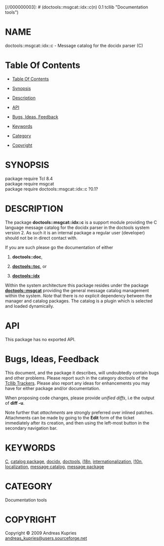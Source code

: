 
[//000000001]: # (doctools::msgcat::idx::c - Documentation tools)
[//000000002]: # (Generated from file 'msgcat.inc' by tcllib/doctools with format 'markdown')
[//000000003]: # (doctools::msgcat::idx::c(n) 0.1 tcllib "Documentation tools")

# NAME

doctools::msgcat::idx::c - Message catalog for the docidx parser (C)

# <a name='toc'></a>Table Of Contents

  -  [Table Of Contents](#toc)

  -  [Synopsis](#synopsis)

  -  [Description](#section1)

  -  [API](#section2)

  -  [Bugs, Ideas, Feedback](#section3)

  -  [Keywords](#keywords)

  -  [Category](#category)

  -  [Copyright](#copyright)

# <a name='synopsis'></a>SYNOPSIS

package require Tcl 8.4  
package require msgcat  
package require doctools::msgcat::idx::c ?0.1?  

# <a name='description'></a>DESCRIPTION

The package __doctools::msgcat::idx::c__ is a support module providing the C
language message catalog for the docidx parser in the doctools system version 2.
As such it is an internal package a regular user (developer) should not be in
direct contact with.

If you are such please go the documentation of either

  1. __doctools::doc__,

  1. __[doctools::toc](../doctools/doctoc.md)__, or

  1. __[doctools::idx](idx_container.md)__

Within the system architecture this package resides under the package
__[doctools::msgcat](../doctools2base/tcllib_msgcat.md)__ providing the general
message catalog management within the system. *Note* that there is *no* explicit
dependency between the manager and catalog packages. The catalog is a plugin
which is selected and loaded dynamically.

# <a name='section2'></a>API

This package has no exported API.

# <a name='section3'></a>Bugs, Ideas, Feedback

This document, and the package it describes, will undoubtedly contain bugs and
other problems. Please report such in the category *doctools* of the [Tcllib
Trackers](http://core.tcl.tk/tcllib/reportlist). Please also report any ideas
for enhancements you may have for either package and/or documentation.

When proposing code changes, please provide *unified diffs*, i.e the output of
__diff -u__.

Note further that *attachments* are strongly preferred over inlined patches.
Attachments can be made by going to the __Edit__ form of the ticket immediately
after its creation, and then using the left-most button in the secondary
navigation bar.

# <a name='keywords'></a>KEYWORDS

[C](../../../../index.md#c), [catalog
package](../../../../index.md#catalog_package),
[docidx](../../../../index.md#docidx),
[doctools](../../../../index.md#doctools), [i18n](../../../../index.md#i18n),
[internationalization](../../../../index.md#internationalization),
[l10n](../../../../index.md#l10n),
[localization](../../../../index.md#localization), [message
catalog](../../../../index.md#message_catalog), [message
package](../../../../index.md#message_package)

# <a name='category'></a>CATEGORY

Documentation tools

# <a name='copyright'></a>COPYRIGHT

Copyright &copy; 2009 Andreas Kupries <andreas_kupries@users.sourceforge.net>

